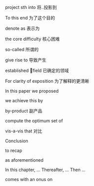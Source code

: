 project sth into  将..投影到

To this end 为了这个目的

denote as 表示为

the core difficulty 核心困难



so-called 所谓的

give rise to 导致产生

established field 已确定的领域

For clarity of exposition 为了解释的更清晰



In this paper we proposed 

we achieve this by 

by-product 副产品

compute the optimum set of 

vis-a-vis that 对比

Conclusion

to recap



as aforementioned 



In this chapter, … Thereafter, … Then …

comes with an onus on